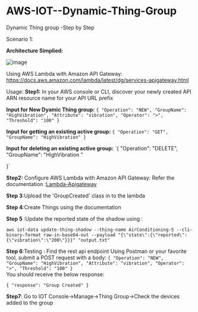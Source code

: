 # AWS-IOT--Dynamic-Thing-Group
Dynamic Thing group -Step by Step


Scenario 1:

**Architecture Simplied:**

![image](https://user-images.githubusercontent.com/80298979/112763811-ab78ae00-9023-11eb-8bc4-24c08fbd0f2f.png)





Using AWS Lambda with Amazon API Gateway:
https://docs.aws.amazon.com/lambda/latest/dg/services-apigateway.html

Usage:
**Step1:**
In your AWS console or CLI, discover your newly created API ARN resource name for your API URL prefix

**Input  for New Dyamic Thing group:**
`{
    "Operation": "NEW",
    "GroupName": "HighVibration",
    "Attribute": "vibration",
    "Operator": ">",
    "Threshold": "100"
}`

**Input for getting an existing active group:**
`{
    "Operation": "GET",
    "GroupName": "HighVibration"
}`	


**Input for deleting an existing active group:**
`{
    "Operation": "DELETE",
    "GroupName": "HighVibration "
	
}`

**Step2:**
Configure AWS Lambda with Amazon API Gateway:
Refer the documentation :[Lambda-Apigateway](https://docs.aws.amazon.com/lambda/latest/dg/services-apigateway.html)

**Step 3**:Upload the 'GroupCreated' class in to the lambda

**Step 4**:Create Things using the documentation

**Step 5** :Update the reported state of the shadow using :

`aws iot-data update-thing-shadow --thing-name AirConditioning-5 --cli-binary-format raw-in-base64-out --payload "{\"state\":{\"reported\":{\"vibration\":\"200\"}}}" "output.txt"`

**Step 6**:Testing :
Find the rest api endpoint
Using Postman or your favorite tool, submit a POST request with a body:
`{
    "Operation": "NEW",
    "GroupName": "HighVibration",
    "Attribute": "vibration",
    "Operator": ">",
    "Threshold": "100"
}`	
You should receive the below response:

`{
    "response": "Group Created"
}`

**Step7**:
Go to IOT Console->Manage->Thing Group->Check the devices added to the group 




